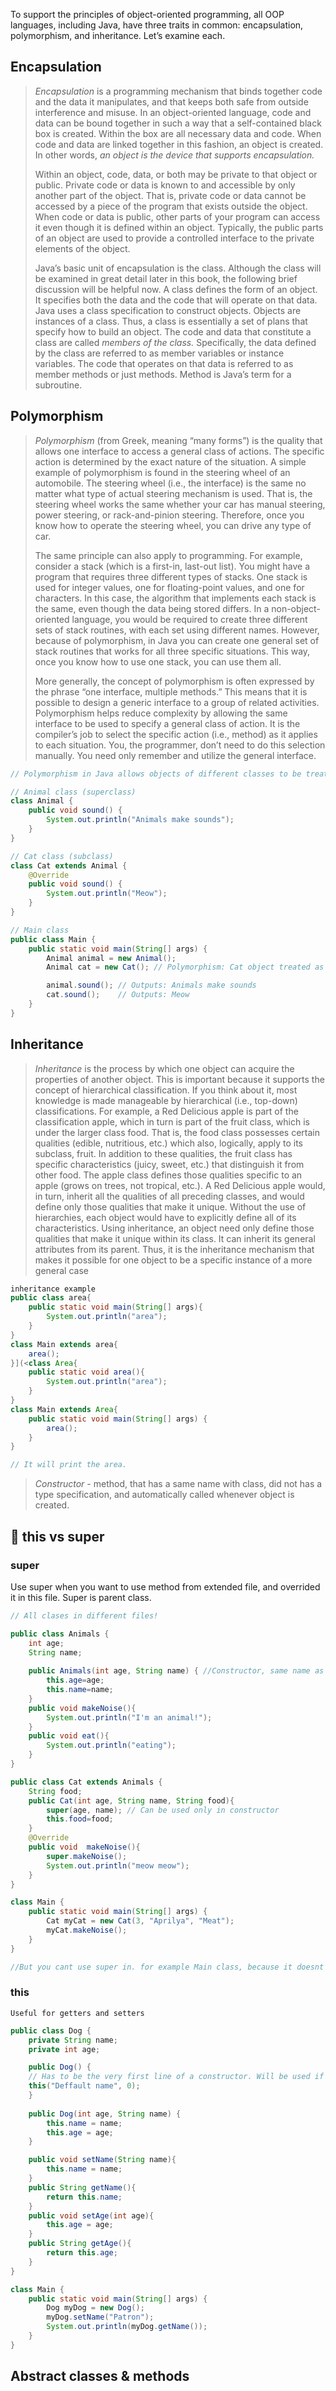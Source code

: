 To support the principles of object-oriented programming, all OOP languages, including Java, have three traits in common: encapsulation, polymorphism, and inheritance. Let’s examine each.
## Encapsulation

> *Encapsulation* is a programming mechanism that binds together code and the data it manipulates, and that keeps both safe from outside interference and misuse. In an object-oriented language, code and data can be bound together in such a way that a self-contained black box is created. Within the box are all necessary data and code. When code and data are linked together in this fashion, an object is created. In other words, *an object is the device that supports encapsulation.* 
> 
> Within an object, code, data, or both may be private to that object or public. Private code or data is known to and accessible by only another part of the object. That is, private code or data cannot be accessed by a piece of the program that exists outside the object. When code or data is public, other parts of your program can access it even though it is defined within an object. Typically, the public parts of an object are used to provide a controlled interface to the private elements of the object. 
> 
> Java’s basic unit of encapsulation is the class. Although the class will be examined in great detail later in this book, the following brief discussion will be helpful now. A class defines the form of an object. It specifies both the data and the code that will operate on that data. Java uses a class specification to construct objects. Objects are instances of a class. Thus, a class is essentially a set of plans that specify how to build an object. 
> The code and data that constitute a class are called *members of the class.* Specifically, the data defined by the class are referred to as member variables or instance variables. The code that operates on that data is referred to as member methods or just methods. Method is Java’s term for a subroutine. 

## Polymorphism

>*Polymorphism* (from Greek, meaning “many forms”) is the quality that allows one interface to access a general class of actions. The specific action is determined by the exact nature of the situation. A simple example of polymorphism is found in the steering wheel of an automobile. The steering wheel (i.e., the interface) is the same no matter what type of actual steering mechanism is used. That is, the steering wheel works the same whether your car has manual steering, power steering, or rack-and-pinion steering. Therefore, once you know how to operate the steering wheel, you can drive any type of car. 
>
>The same principle can also apply to programming. For example, consider a stack (which is a first-in, last-out list). You might have a program that requires three different types of stacks. One stack is used for integer values, one for floating-point values, and one for characters. In this case, the algorithm that implements each stack is the same, even though the data being stored differs. In a non-object-oriented language, you would be required to create three different sets of stack routines, with each set using different names. However, because of polymorphism, in Java you can create one general set of stack routines that works for all three specific situations. This way, once you know how to use one stack, you can use them all. 
>
>More generally, the concept of polymorphism is often expressed by the phrase “one interface, multiple methods.” This means that it is possible to design a generic interface to a group of related activities. Polymorphism helps reduce complexity by allowing the same interface to be used to specify a general class of action. It is the compiler’s job to select the specific action (i.e., method) as it applies to each situation. You, the programmer, don’t need to do this selection manually. You need only remember and utilize the general interface.
>
```Java
// Polymorphism in Java allows objects of different classes to be treated as objects of a common superclass.

// Animal class (superclass)
class Animal {
    public void sound() {
        System.out.println("Animals make sounds");
    }
}

// Cat class (subclass)
class Cat extends Animal {
    @Override
    public void sound() {
        System.out.println("Meow");
    }
}

// Main class
public class Main {
    public static void main(String[] args) {
        Animal animal = new Animal();
        Animal cat = new Cat(); // Polymorphism: Cat object treated as Animal

        animal.sound(); // Outputs: Animals make sounds
        cat.sound();    // Outputs: Meow
    }
}

```
## Inheritance

>*Inheritance* is the process by which one object can acquire the properties of another object. This is important because it supports the concept of hierarchical classification. If you think about it, most knowledge is made manageable by hierarchical (i.e., top-down) classifications. For example, a Red Delicious apple is part of the classification apple, which in turn is part of the fruit class, which is under the larger class food. That is, the food class possesses certain qualities (edible, nutritious, etc.) which also, logically, apply to its subclass, fruit. In addition to these qualities, the fruit class has specific characteristics (juicy, sweet, etc.) that distinguish it from other food. The apple class defines those qualities specific to an apple (grows on trees, not tropical, etc.). A Red Delicious apple would, in turn, inherit all the qualities of all preceding classes, and would define only those qualities that make it unique. Without the use of hierarchies, each object would have to explicitly define all of its characteristics. Using inheritance, an object need only define those qualities that make it unique within its class. It can inherit its general attributes from its parent. Thus, it is the inheritance mechanism that makes it possible for one object to be a specific instance of a more general case
```Java
inheritance example
public class area{
	public static void main(String[] args){
		System.out.println("area");
	}
} 
class Main extends area{
	area();
}](<class Area{
    public static void area(){
        System.out.println("area");
    }
}
class Main extends Area{
    public static void main(String[] args) {
        area();
    }
}

// It will print the area.
```

>*Constructor* - method, that has a same name with class, did not has a type specification, and automatically called whenever object is created.

## 🤔 this vs super
### super
Use super when you want to use method from extended file, and overrided it in this file.  Super is parent class.

```Java
// All clases in different files!

public class Animals {  
    int age;  
    String name;  
    
    public Animals(int age, String name) { //Constructor, same name as file
	    this.age=age;
	    this.name=name;
    }  
    public void makeNoise(){  
        System.out.println("I'm an animal!");  
    }  
    public void eat(){  
        System.out.println("eating");  
    }  
}

public class Cat extends Animals {  
	String food;
    public Cat(int age, String name, String food){
	    super(age, name); // Can be used only in constructor
	    this.food=food;
    }
    @Override  
    public void  makeNoise(){  
        super.makeNoise();  
        System.out.println("meow meow");  
    }  
}

class Main {  
    public static void main(String[] args) {  
        Cat myCat = new Cat(3, "Aprilya", "Meat");  
        myCat.makeNoise();  
    }  
}

//But you cant use super in. for example Main class, because it doesnt extended parent class.
```

### this
	Useful for getters and setters

```Java
public class Dog {
	private String name;
	private int age;

	public Dog() {
	// Has to be the very first line of a constructor. Will be used if there is no args
	this("Deffault name", 0);
	}
	
	public Dog(int age, String name) {
		this.name = name;
		this.age = age;
	}

	public void setName(String name){
		this.name = name;
	}
	public String getName(){
		return this.name;
	}
	public void setAge(int age){
		this.age = age;
	}
	public String getAge(){
		return this.age;
	}
}

class Main {  
    public static void main(String[] args) {  
        Dog myDog = new Dog();
        myDog.setName("Patron");
        System.out.println(myDog.getName());  
    }  
}
```

## Abstract classes & methods

